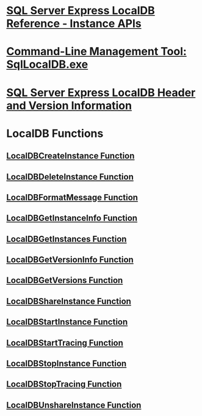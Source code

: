 # [SQL Server Express LocalDB Reference - Instance APIs](sql-server-express-localdb-reference-instance-apis.md)
# [Command-Line Management Tool: SqlLocalDB.exe](command-line-management-tool-sqllocaldb-exe.md)
# [SQL Server Express LocalDB Header and Version Information](sql-server-express-localdb-header-and-version-information.md)

# LocalDB Functions
## [LocalDBCreateInstance Function](localdbcreateinstance-function.md)
## [LocalDBDeleteInstance Function](localdbdeleteinstance-function.md)
## [LocalDBFormatMessage Function](localdbformatmessage-function.md)
## [LocalDBGetInstanceInfo Function](localdbgetinstanceinfo-function.md)
## [LocalDBGetInstances Function](localdbgetinstances-function.md)
## [LocalDBGetVersionInfo Function](localdbgetversioninfo-function.md)
## [LocalDBGetVersions Function](localdbgetversions-function.md)
## [LocalDBShareInstance Function](localdbshareinstance-function.md)
## [LocalDBStartInstance Function](localdbstartinstance-function.md)
## [LocalDBStartTracing Function](localdbstarttracing-function.md)
## [LocalDBStopInstance Function](localdbstopinstance-function.md)
## [LocalDBStopTracing Function](localdbstoptracing-function.md)
## [LocalDBUnshareInstance Function](localdbunshareinstance-function.md)
